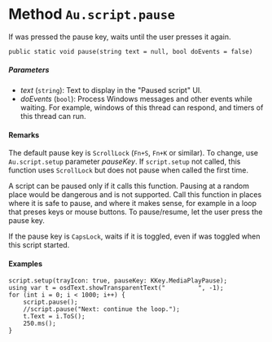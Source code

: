 # Method `Au.script.pause`

If was pressed the pause key, waits until the user presses it again.

```
public static void pause(string text = null, bool doEvents = false)
```

##### Parameters

- *text*  (`string`):
    Text to display in the "Paused script" UI.
- *doEvents*  (`bool`):
    Process Windows messages and other events while waiting. For example, windows of this thread can respond, and timers of this thread can run.

#### Remarks

The default pause key is `ScrollLock` (`Fn+S`, `Fn+K` or similar). To change, use `Au.script.setup` parameter *pauseKey*. If `script.setup` not called, this function uses `ScrollLock` but does not pause when called the first time.

A script can be paused only if it calls this function. Pausing at a random place would be dangerous and is not supported. Call this function in places where it is safe to pause, and where it makes sense, for example in a loop that preses keys or mouse buttons. To pause/resume, let the user press the pause key.

If the pause key is `CapsLock`, waits if it is toggled, even if was toggled when this script started.

#### Examples

```
script.setup(trayIcon: true, pauseKey: KKey.MediaPlayPause);
using var t = osdText.showTransparentText("         ", -1);
for (int i = 0; i < 1000; i++) {
	script.pause();
	//script.pause("Next: continue the loop.");
	t.Text = i.ToS();
	250.ms();
}
```